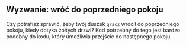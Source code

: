 ## Wyzwanie: wróć do poprzedniego pokoju

Czy potrafisz sprawić, żeby twój duszek `gracz` wrócił do poprzedniego pokoju, kiedy dotyka żółtych drzwi? Kod potrzebny do tego jest bardzo podobny do kodu, który umożliwia przejście do następnego pokoju.